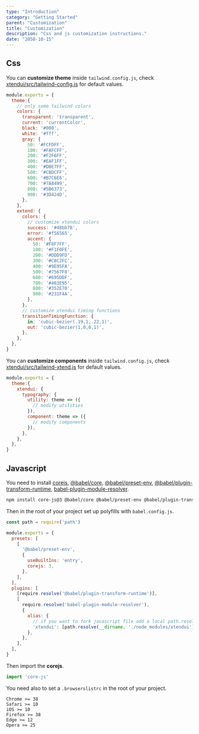 ```yaml
---
type: "Introduction"
category: "Getting Started"
parent: "Customization"
title: "Customization"
description: "Css and js customization instructions."
date: "2050-10-15"
---
```


## Css

You can **customize theme** inside `tailwind.config.js`, check [xtendui/src/tailwind-config.js](https://github.com/minimit/xtendui/blob/master/src/tailwind-config.js) for default values.


```jsx
module.exports = {
  theme:{
    // only some tailwind colors
    colors: {
      transparent: 'transparent',
      current: 'currentColor',
      black: '#000',
      white: '#fff',
      gray: {
        50: '#FCFDFF',
        100: '#FAFCFF',
        200: '#F2F6FF',
        300: '#EAF1FF',
        400: '#DBE7FF',
        500: '#CBDCFF',
        600: '#B7C6E6',
        700: '#7A8499',
        800: '#5B6373',
        900: '#3D424D',
      },
    },
    extend: {
      colors: {
        // customize xtendui colors
        success: '#48bb78',
        error: '#f56565',
        accent: {
          50: '#F8F7FF',
          100: '#F1F0FE',
          200: '#DDD9FD',
          300: '#C8C2FC',
          400: '#9E95FA',
          500: '#7567F8',
          600: '#695DDF',
          700: '#463E95',
          800: '#352E70',
          900: '#231F4A',
        },
      },
      // customize xtendui timing functions
      transitionTimingFunction: {
        in: 'cubic-bezier(.19,1,.22,1)',
        out: 'cubic-bezier(1,0,0,1)',
      },
    },
  },
}
```

You can **customize components** inside `tailwind.config.js`, check [xtendui/src/tailwind-xtend.js](https://github.com/minimit/xtendui/blob/master/src/tailwind-xtend.js) for default values.

```jsx
module.exports = {
  theme:{
    xtendui: {
      typography: {
        utility: theme => ({
          // modify utilities
        }),
        component: theme => ({
          // modify components
        }),
      },
    },
  },
}
```

## Javascript

You need to install [corejs](https://www.npmjs.com/package/core-js), [@babel/core](https://www.npmjs.com/package/@babel/core), [@babel/preset-env](https://www.npmjs.com/package/@babel/preset-env), [@babel/plugin-transform-runtime](https://www.npmjs.com/package/@babel/plugin-transform-runtime), [babel-plugin-module-resolver](https://www.npmjs.com/package/babel-plugin-module-resolver).

```sh
npm install core-js@3 @babel/core @babel/preset-env @babel/plugin-transform-runtime babel-plugin-module-resolver --save-dev
```

Then in the root of your project set up polyfills with `babel.config.js`.

```jsx
const path = require('path')

module.exports = {
  presets: [
    [
      '@babel/preset-env',
      {
        useBuiltIns: 'entry',
        corejs: 3,
      },
    ],
  ],
  plugins: [
    [require.resolve('@babel/plugin-transform-runtime')],
    [
      require.resolve('babel-plugin-module-resolver'),
      {
        alias: {
          // if you want to fork javascript file add a local path.resolve as first in array
          'xtendui': [path.resolve(__dirname, './node_modules/xtendui')],
        },
      },
    ],
  ],
}
```

Then import the **corejs**.

```jsx
import 'core-js'
```

You need also to set a `.browserslistrc` in the root of your project.

```
Chrome >= 38
Safari >= 10
iOS >= 10
Firefox >= 38
Edge >= 12
Opera >= 25
```
